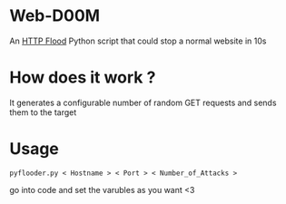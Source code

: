 # Web-D00M
An [HTTP Flood](https://en.m.wikipedia.org/wiki/HTTP_Flood) Python script that could stop a normal website in 10s

# How does it work ?
It generates a configurable number of random GET requests and sends them to the target

# Usage

```
pyflooder.py < Hostname > < Port > < Number_of_Attacks >
```
go into code and set the varubles as you want <3
